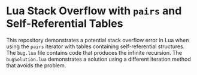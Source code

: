 # Lua Stack Overflow with `pairs` and Self-Referential Tables

This repository demonstrates a potential stack overflow error in Lua when using the `pairs` iterator with tables containing self-referential structures. The `bug.lua` file contains code that produces the infinite recursion. The `bugSolution.lua` demonstrates a solution using a different iteration method that avoids the problem.